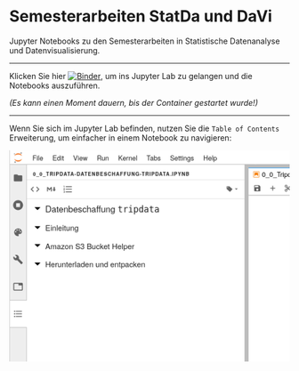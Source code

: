 # Semesterarbeiten StatDa und DaVi

Jupyter Notebooks zu den Semesterarbeiten in Statistische Datenanalyse und Datenvisualisierung.

---

Klicken Sie hier [![Binder](https://mybinder.org/badge_logo.svg)](https://mybinder.org/v2/gh/iwanimsand/ffhs-semarb-statda-davi-public/master?urlpath=lab/tree/notebooks), um ins Jupyter Lab zu gelangen und die Notebooks auszuführen. 

_(Es kann einen Moment dauern, bis der Container gestartet wurde!)_

---

Wenn Sie sich im Jupyter Lab befinden, nutzen Sie die ```Table of Contents``` Erweiterung, um einfacher in einem Notebook zu navigieren:

![Table of Contents](./img/table-of-contents.png)
